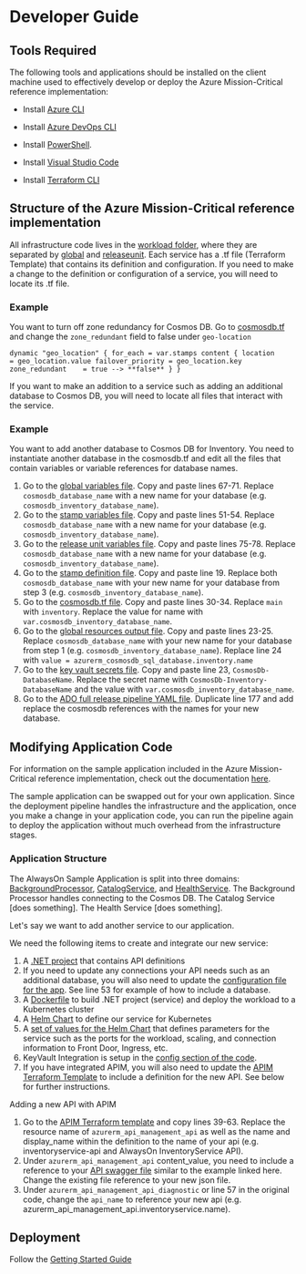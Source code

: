 # Developer Guide

## Tools Required

The following tools and applications should be installed on the client machine used to effectively develop or deploy the Azure Mission-Critical reference implementation:

- Install [Azure CLI](https://docs.microsoft.com/cli/azure/service-page/azure%20cli?view=azure-cli-latest)

- Install [Azure DevOps CLI](https://docs.microsoft.com/azure/devops/cli/?view=azure-devops)

- Install [PowerShell](https://docs.microsoft.com/powershell/scripting/install/installing-powershell-on-windows?view=powershell-7.1).

- Install [Visual Studio Code](https://code.visualstudio.com/Download)

- Install [Terraform CLI](https://www.terraform.io/downloads)

## Structure of the Azure Mission-Critical reference implementation

All infrastructure code lives in the [workload folder](/src/infra/workload/), where they are separated by [global](/src/infra/workload/globalresources/) and [releaseunit](/src/infra/workload/releaseunit/). Each service has a .tf file (Terraform Template) that contains its definition and configuration. If you need to make a change to the definition or configuration of a service, you will need to locate its .tf file. 


### Example

You want to turn off zone redundancy for Cosmos DB. Go to [cosmosdb.tf](/src/infra/workload/globalresources/cosmosdb.tf) and change the `zone_redundant` field to false under `geo-location` 

`dynamic "geo_location" {
    for_each = var.stamps
    content {
      location          = geo_location.value
      failover_priority = geo_location.key
      zone_redundant    = true --> **false**
    }
  }`

  If you want to make an addition to a service such as adding an additional database to Cosmos DB, you will need to locate all files that interact with the service.
  
  ### Example

  You want to add another database to Cosmos DB for Inventory. You need to instantiate another database in the cosmosdb.tf and edit all the files that contain variables or variable references for database names.

  1. Go to the [global variables file](/src/infra/workload/globalresources/variables.tf). Copy and paste lines 67-71. Replace `cosmosdb_database_name` with a new name for your database (e.g. `cosmosdb_inventory_database_name`).
  2. Go to the [stamp variables file](/src/infra/workload/releaseunit/modules/stamp/variables.tf). Copy and paste lines 51-54. Replace `cosmosdb_database_name` with a new name for your database (e.g. `cosmosdb_inventory_database_name`).
  3. Go to the [release unit variables file](/src/infra/workload/releaseunit/variables.tf). Copy and paste lines 75-78. Replace `cosmosdb_database_name` with a new name for your database (e.g. `cosmosdb_inventory_database_name`).
  4. Go to the [stamp definition file](/src/infra/workload/releaseunit/stamp.tf). Copy and paste line 19. Replace both `cosmosdb_database_name` with your new name for your database from step 3 (e.g. `cosmosdb_inventory_database_name`).
  5. Go to the [cosmosdb.tf file](/src/infra/workload/globalresources/cosmosdb.tf). Copy and paste lines 30-34. Replace `main` with `inventory`. Replace the value for name with `var.cosmosdb_inventory_database_name`. 
  6. Go to the [global resources output file](/src/infra/workload/globalresources/outputs.tf). Copy and paste lines 23-25. Replace  `cosmosdb_database_name` with your new name for your database from step 1 (e.g. `cosmosdb_inventory_database_name`). Replace line 24 with `value = azurerm_cosmosdb_sql_database.inventory.name`
  7. Go to the [key vault secrets file](/src/infra/workload/releaseunit/modules/stamp/keyvault-secrets.tf). Copy and paste line 23, `CosmosDb-DatabaseName`. Replace the secret name with `CosmosDb-Inventory-DatabaseName` and the value with `var.cosmosdb_inventory_database_name`.
  8. Go to the [ADO full release pipeline YAML file](/.ado/pipelines/templates/stages-full-release.yaml). Duplicate line 177 and add replace the cosmosdb references with the names for your new database. 

## Modifying Application Code

For information on the sample application included in the Azure Mission-Critical reference implementation, check out the documentation [here](/docs/reference-implementation/AppDesign-Application-Design.md).

The sample application can be swapped out for your own application. Since the deployment pipeline handles the infrastructure and the application, once you make a change in your application code, you can run the pipeline again to deploy the application without much overhead from the infrastructure stages.  

### Application Structure
The AlwaysOn Sample Application is split into three domains: [BackgroundProcessor](/src/app/AlwaysOn.BackgroundProcessor/), [CatalogService](/src/app/AlwaysOn.CatalogService/), and [HealthService](/src/app/AlwaysOn.HealthService/). The Background Processor handles connecting to the Cosmos DB. The Catalog Service [does something]. The Health Service [does something]. 

Let's say we want to add another service to our application. 

We need the following items to create and integrate our new service:
1. A [.NET project](/src/app/AlwaysOn.CatalogService/) that contains API definitions
2. If you need to update any connections your API needs such as an additional database, you will also need to update the [configuration file for the app](/src/app/AlwaysOn.Shared/SysConfiguration.cs). See line 53 for example of how to include a database.
3. A [Dockerfile](/src/app/AlwaysOn.CatalogService/Dockerfile) to build .NET project (service) and deploy the workload to a Kubernetes cluster
4. A [Helm Chart](/src/app/charts/catalogservice/Chart.yaml) to define our service for Kubernetes 
5. A [set of values for the Helm Chart](/src/app/charts/catalogservice/values.yaml) that defines parameters for the service such as the ports for the workload, scaling, and connection information to Front Door, Ingress, etc.
6. KeyVault Integration is setup in the [config section of the code](/src/app/AlwaysOn.CatalogService/README.md#configuration). 
7. If you have integrated APIM, you will also need to update the [APIM Terraform Template](/docs/example-code/apim.tf) to include a definition for the new API. See below for further instructions.

Adding a new API with APIM
1. Go to the [APIM Terraform template](/docs/example-code/apim.tf) and copy lines 39-63. Replace the resource name of `azurerm_api_management_api` as well as the name and display_name within the definition to the name of your api (e.g. inventoryservice-api and AlwaysOn InventoryService API).
2. Under `azurerm_api_management_api` content_value, you need to include a reference to your [API swagger file](/docs/example-code/catalogservice-api-swagger.json) similar to the example linked here. Change the existing file reference to your new json file.
3. Under `azurerm_api_management_api_diagnostic` or line 57 in the original code, change the `api_name` to reference your new api (e.g. azurerm_api_management_api.inventoryservice.name).


## Deployment

Follow the [Getting Started Guide](./Getting-Started.md)